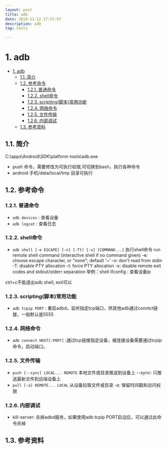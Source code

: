 ```yaml
---
layout: post
title: adb
date: 2019-11-12 17:57:57
description: adb
tag: tools

---
```


# 1. adb

- [1. adb](#1-adb)
  - [1.1. 简介](#11-简介)
  - [1.2. 参考命令](#12-参考命令)
    - [1.2.1. 普通命令](#121-普通命令)
    - [1.2.2. shell命令](#122-shell命令)
    - [1.2.3. scripting(脚本)常用功能](#123-scripting脚本常用功能)
    - [1.2.4. 网络命令](#124-网络命令)
    - [1.2.5. 文件传输](#125-文件传输)
    - [1.2.6. 内部调试](#126-内部调试)
  - [1.3. 参考资料](#13-参考资料)

## 1.1. 简介

C:\apps\Android\SDK\platform-tools\adb.exe

- push 命令，需要修改为可执行权限,可切换到bash，执行各种命令
- android 手机/data/local/tmp 目录可执行

## 1.2. 参考命令

### 1.2.1. 普通命令

- `adb devices` : 查看设备
- `adb logcat` : 查看日志

### 1.2.2. shell命令

- `adb shell [-e ESCAPE] [-n] [-Tt] [-x] [COMMAND...]` 执行shell命令
    run remote shell command (interactive shell if no command given)
    -e: choose escape character, or "none"; default '~'
    -n: don't read from stdin
    -T: disable PTY allocation
    -t: force PTY allocation
    -x: disable remote exit codes and stdout/stderr separation
    举例：shell ifconfig : 查看设备ip

ctrl+c不能退出adb shell, exit可以

### 1.2.3. scripting(脚本)常用功能

- `adb tcpip PORT` : 重启adbd，监听指定tcp端口，供其他adb通过conntct链接，一般默认是5555

### 1.2.4. 网络命令

- `adb connect HOST[:PORT]` :通过tcp链接指定设备，被连接设备需要通过tcpip命令，启动端口。

### 1.2.5. 文件传输

- `push [--sync] LOCAL... REMOTE`
     本地文件或目录推送到设备上
     --sync: 只推送最新文件到远端设备上
- `pull [-a] REMOTE... LOCAL`
     从设备拉取文件或目录
     -a: 保留时间戳和访问权限

### 1.2.6. 内部调试

- kill-server: 杀掉adbd服务，如果使用adb tcpip PORT启动后，可以通过此命令杀掉

## 1.3. 参考资料
